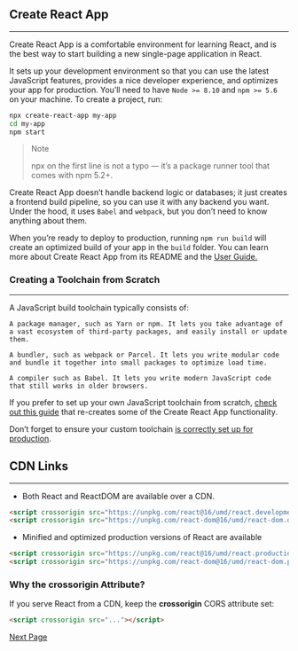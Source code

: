 ## Create React App
---
Create React App is a comfortable environment for learning React, and is the best way to start building a new single-page application in React.

It sets up your development environment so that you can use the latest JavaScript features, provides a nice developer experience, and optimizes your app for production. You’ll need to have `Node >= 8.10` and `npm >= 5.6` on your machine. To create a project, run:
```bash
npx create-react-app my-app
cd my-app
npm start
```
>Note
>
> npx on the first line is not a typo — it’s a package runner tool that comes with npm 5.2+.

Create React App doesn’t handle backend logic or databases; it just creates a frontend build pipeline, so you can use it with any backend you want. Under the hood, it uses `Babel` and `webpack`, but you don’t need to know anything about them.

When you’re ready to deploy to production, running `npm run build` will create an optimized build of your app in the `build` folder. You can learn more about Create React App from its README and the [User Guide.](https://facebook.github.io/create-react-app/)

### Creating a Toolchain from Scratch
---
A JavaScript build toolchain typically consists of:

    A package manager, such as Yarn or npm. It lets you take advantage of a vast ecosystem of third-party packages, and easily install or update them.

    A bundler, such as webpack or Parcel. It lets you write modular code and bundle it together into small packages to optimize load time.

    A compiler such as Babel. It lets you write modern JavaScript code that still works in older browsers.

If you prefer to set up your own JavaScript toolchain from scratch, [check out this guide](https://blog.usejournal.com/creating-a-react-app-from-scratch-f3c693b84658) that re-creates some of the Create React App functionality.

Don’t forget to ensure your custom toolchain [is correctly set up for production](https://reactjs.org/docs/optimizing-performance.html#use-the-production-build).

##  CDN Links
-----
* Both React and ReactDOM are available over a CDN.

```html
<script crossorigin src="https://unpkg.com/react@16/umd/react.development.js"></script>
<script crossorigin src="https://unpkg.com/react-dom@16/umd/react-dom.development.js"></script>
```
* Minified and optimized production versions of React are available

```html
<script crossorigin src="https://unpkg.com/react@16/umd/react.production.min.js"></script>
<script crossorigin src="https://unpkg.com/react-dom@16/umd/react-dom.production.min.js"></script>
```

### Why the crossorigin Attribute?

If you serve React from a CDN,  keep the **crossorigin** CORS attribute set:
```html
<script crossorigin src="..."></script>
```

[Next Page](./HelloWorld.md)

